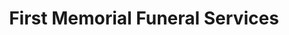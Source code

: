 ---
title: "First Memorial Funeral Services"
url: /port-coquitlam/first-memorial-funeral-services/
shop: Bestattungen
---